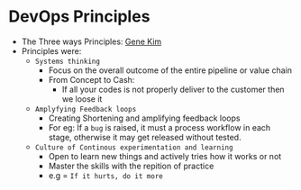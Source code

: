 # DevOps Principles
- The Three ways Principles: [Gene Kim](https://itrevolution.com/the-three-ways-principles-underpinning-devops/)
- Principles were:
  - `Systems thinking`
    - Focus on the overall outcome of the entire pipeline or value chain
    - From Concept to Cash:
      - If all your codes is not properly deliver to the customer then we loose it
  - `Amplyfying Feedback loops`
    - Creating Shortening and amplifying feedback loops
    - For eg: If a `bug` is raised, it must a process workflow in each stage, otherwise it may get released without tested.
  - `Culture of Continous experimentation and learning`
    - Open to learn new things and actively tries how it works or not
    - Master the skills with the repition of practice
    - e.g = `If it hurts, do it more`
    
  
